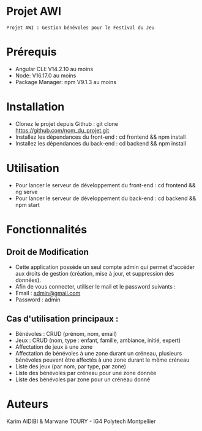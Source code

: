 # Projet AWI

    Projet AWI : Gestion bénévoles pour le Festival du Jeu

# Prérequis

  - Angular CLI: V14.2.10 au moins
  - Node: V16.17.0 au moins
  - Package Manager: npm V9.1.3 au moins

# Installation
  - Clonez le projet depuis Github : git clone https://github.com/nom_du_projet.git
  - Installez les dépendances du front-end : cd frontend && npm install
  - Installez les dépendances du back-end : cd backend && npm install

# Utilisation

  - Pour lancer le serveur de développement du front-end : cd frontend && ng serve
  - Pour lancer le serveur de développement du back-end : cd backend && npm start

# Fonctionnalités

## Droit de Modification

  - Cette application possède un seul compte admin qui permet d'accéder aux droits de gestion (création, mise à jour, et suppression des données).
  - Afin de vous connecter, utiliser le mail et le password suivants : 
  - Email : admin@gmail.com
  - Password : admin
  
## Cas d'utilisation principaux : 

  - Bénévoles : CRUD (prénom, nom, email)
  - Jeux : CRUD (nom, type : enfant, famille, ambiance, initié, expert)
  - Affectation de jeux à une zone
  - Affectation de bénévoles à une zone durant un créneau,
    plusieurs bénévoles peuvent être affectés à une zone durant le
    même créneau
  - Liste des jeux (par nom, par type, par zone)
  - Liste des bénévoles par créneau pour une zone donnée
  - Liste des bénévoles par zone pour un créneau donné

# Auteurs

  Karim AIDIBI & Marwane TOURY - IG4 Polytech Montpellier
